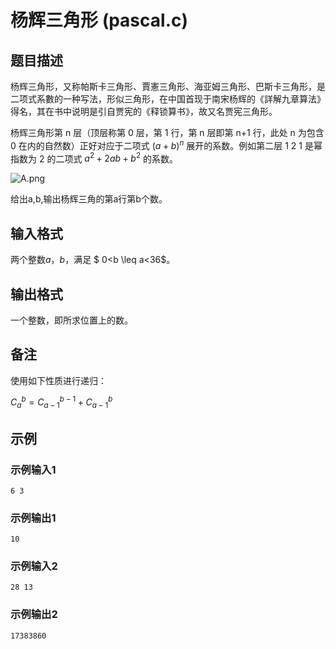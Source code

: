 # 杨辉三角形 (pascal.c)

## 题目描述

杨辉三角形，又称帕斯卡三角形、賈憲三角形、海亚姆三角形、巴斯卡三角形，是二项式系數的一种写法，形似三角形，在中国首现于南宋杨辉的《詳解九章算法》得名，其在书中说明是引自贾宪的《释锁算书》，故又名贾宪三角形。

杨辉三角形第 n 层（顶层称第 0 层，第 1 行，第 n 层即第 n+1 行，此处  n 为包含 0 在内的自然数）正好对应于二项式 $( a + b )^ n$ 展开的系数。例如第二层 1 2 1 是幂指数为 2 的二项式 $a^2+2ab+b^2$ 的系数。

![A.png](https://cdn.acwing.com/media/article/image/2021/04/23/19_34bec150a4-QQ%E6%88%AA%E5%9B%BE20210423150438.png)

给出a,b,输出杨辉三角的第a行第b个数。

## 输入格式

两个整数$a$，$b$，满足 $ 0<b \leq a<36$。

## 输出格式

一个整数，即所求位置上的数。

## 备注

使用如下性质进行递归：

$C_{a}^b=C_{a-1}^{b-1}+C_{a-1}^b$

## 示例

### 示例输入1

```text
6 3
```

### 示例输出1

```text
10
```

### 示例输入2

```text
28 13
```

### 示例输出2

```text
17383860
```